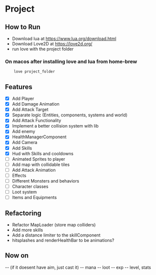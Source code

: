 # Project

## How to Run

- Download lua at <https://www.lua.org/download.html>
- Download Love2D at <https://love2d.org/>
- run love with the project folder

### On macos after installing love and lua from home-brew

``` bash
    love project_folder
```

## Features

- [x] Add Player
- [x] Add Damage Animation
- [x] Add Attack Target
- [x] Separate logic (Entities, components, systems and world)
- [x] Add Attack Functionality
- [x] Implement a better collision system with lib
- [x] Add enemy
- [x] HealthManagerComponent
- [x] Add Camera
- [X] Add Skills
- [x] Hud with Skills and cooldowns
- [ ] Animated Sprites to player
- [ ] Add map with collidable tiles
- [ ] Add Attack Animation
- [ ] Effects
- [ ] Different Monsters and behaviors
- [ ] Character classes
- [ ] Loot system
- [ ] Items and Equipments

## Refactoring

- Refactor MapLoader (store map colliders)
- Add more skills
- Add a distance limiter to the skillComponent
- hitsplashes and renderHealthBar to be animations?

## Now on

-- (if it doesent have aim, just cast it)
-- mana
-- loot
-- exp
-- level, stats
